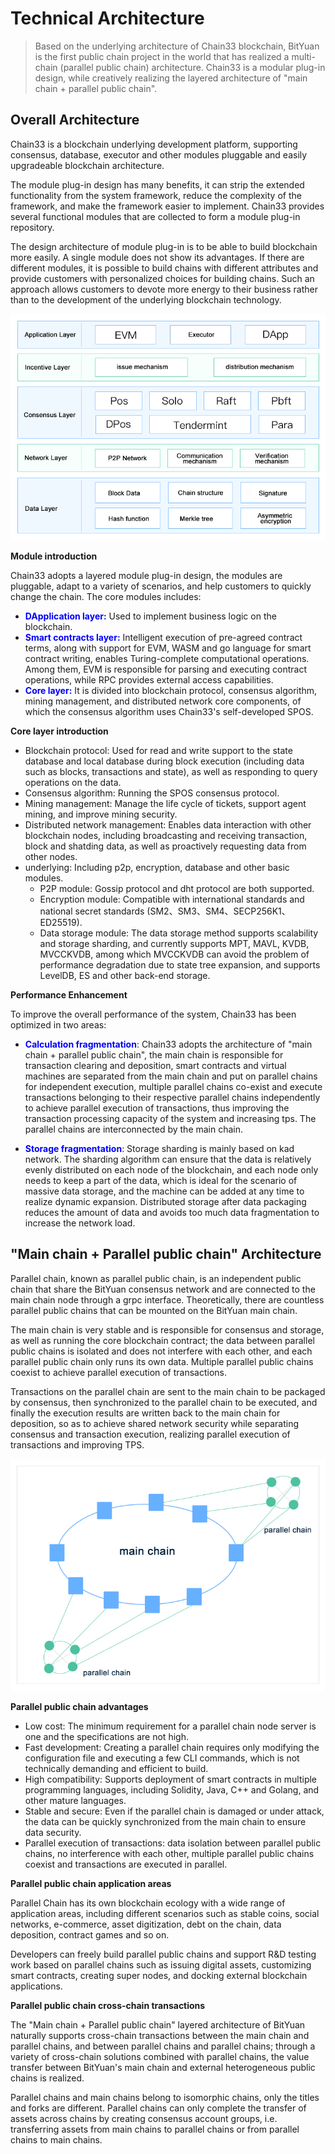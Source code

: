 # Technical Architecture

> Based on the underlying architecture of Chain33 blockchain, BitYuan is the first public chain project in the world that has realized a multi-chain (parallel public chain) architecture. Chain33 is a modular plug-in design, while creatively realizing the layered architecture of "main chain + parallel public chain".

## Overall Architecture

Chain33 is a blockchain underlying development platform, supporting consensus, database, executor and other modules pluggable and easily upgradeable blockchain architecture.

The module plug-in design has many benefits, it can strip the extended functionality from the system framework, reduce the complexity of the framework, and make the framework easier to implement. Chain33 provides several functional modules that are collected to form a module plug-in repository.

The design architecture of module plug-in is to be able to build blockchain more easily. A single module does not show its advantages. If there are different modules, it is possible to build chains with different attributes and provide customers with personalized choices for building chains. Such an approach allows customers to devote more energy to their business rather than to the development of the underlying blockchain technology.

![Technical Architecture](../../picture/en_plugin.png)

**Module introduction**

Chain33 adopts a layered module plug-in design, the modules are pluggable, adapt to a variety of scenarios, and help customers to quickly change the chain. The core modules includes:

- <font color=blue>**DApplication layer:**</font> Used to implement business logic on the blockchain.
- <font color=blue>**Smart contracts layer:**</font> Intelligent execution of pre-agreed contract terms, along with support for EVM, WASM and go language for smart contract writing, enables Turing-complete computational operations. Among them, EVM is responsible for parsing and executing contract operations, while RPC provides external access capabilities.
- <font color=blue>**Core layer:**</font> It is divided into blockchain protocol, consensus algorithm, mining management, and distributed network core components, of which the consensus algorithm uses Chain33's self-developed SPOS.

**Core layer introduction**

- Blockchain protocol: Used for read and write support to the state database and local database during block execution (including data such as blocks, transactions and state), as well as responding to query operations on the data.
- Consensus algorithm: Running the SPOS consensus protocol.
- Mining management: Manage the life cycle of tickets, support agent mining, and improve mining security.
- Distributed network management: Enables data interaction with other blockchain nodes, including broadcasting and receiving transaction, block and shatding data, as well as proactively requesting data from other nodes.
- underlying: Including p2p, encryption, database and other basic modules.
  - P2P module: Gossip protocol and dht protocol are both supported.
  - Encryption module: Compatible with international standards and national secret standards (SM2、SM3、SM4、SECP256K1、ED25519).
  - Data storage module: The data storage method supports scalability and storage sharding, and currently supports MPT, MAVL, KVDB, MVCCKVDB, among which MVCCKVDB can avoid the problem of performance degradation due to state tree expansion, and supports LevelDB, ES and other back-end storage.

**Performance Enhancement**

To improve the overall performance of the system, Chain33 has been optimized in two areas:

- <font color=blue>**Calculation fragmentation**</font>: Chain33 adopts the architecture of "main chain + parallel public chain", the main chain is responsible for transaction clearing and deposition, smart contracts and virtual machines are separated from the main chain and put on parallel chains for independent execution, multiple parallel chains co-exist and execute transactions belonging to their respective parallel chains independently to achieve parallel execution of transactions, thus improving the transaction processing capacity of the system and increasing tps. The parallel chains are interconnected by the main chain.

- <font color=blue>**Storage fragmentation**</font>: Storage sharding is mainly based on kad network. The sharding algorithm can ensure that the data is relatively evenly distributed on each node of the blockchain, and each node only needs to keep a part of the data, which is ideal for the scenario of massive data storage, and the machine can be added at any time to realize dynamic expansion. Distributed storage after data packaging reduces the amount of data and avoids too much data fragmentation to increase the network load.

## "Main chain + Parallel public chain" Architecture

Parallel chain, known as parallel public chain, is an independent public chain that share the BitYuan consensus network and are connected to the main chain node through a grpc interface. Theoretically, there are countless parallel public chains that can be mounted on the BitYuan main chain.

The main chain is very stable and is responsible for consensus and storage, as well as running the core blockchain contract; the data between parallel public chains is isolated and does not interfere with each other, and each parallel public chain only runs its own data. Multiple parallel public chains coexist to achieve parallel execution of transactions.

Transactions on the parallel chain are sent to the main chain to be packaged by consensus, then synchronized to the parallel chain to be executed, and finally the execution results are written back to the main chain for deposition, so as to achieve shared network security while separating consensus and transaction execution, realizing parallel execution of transactions and improving TPS.

![Parallel chain architecture](../../picture/en_parachain.png)

**Parallel public chain advantages**

- Low cost: The minimum requirement for a parallel chain node server is one and the specifications are not high.
- Fast development: Creating a parallel chain requires only modifying the configuration file and executing a few CLI commands, which is not technically demanding and efficient to build.
- High compatibility: Supports deployment of smart contracts in multiple programming languages, including Solidity, Java, C++ and Golang, and other mature languages.
- Stable and secure: Even if the parallel chain is damaged or under attack, the data can be quickly synchronized from the main chain to ensure data security.
- Parallel execution of transactions: data isolation between parallel public chains, no interference with each other, multiple parallel public chains coexist and transactions are executed in parallel.

**Parallel public chain application areas**

Parallel Chain has its own blockchain ecology with a wide range of application areas, including different scenarios such as stable coins, social networks, e-commerce, asset digitization, debt on the chain, data deposition, contract games and so on.

Developers can freely build parallel public chains and support R&D testing work based on parallel chains such as issuing digital assets, customizing smart contracts, creating super nodes, and docking external blockchain applications.

**Parallel public chain cross-chain transactions**

The "Main chain + Parallel public chain" layered architecture of BitYuan naturally supports cross-chain transactions between the main chain and parallel chains, and between parallel chains and parallel chains; through a variety of cross-chain solutions combined with parallel chains, the value transfer between BitYuan's main chain and external heterogeneous public chains is realized.

Parallel chains and main chains belong to isomorphic chains, only the titles and forks are different. Parallel chains can only complete the transfer of assets across chains by creating consensus account groups, i.e. transferring assets from main chains to parallel chains or from parallel chains to main chains.
